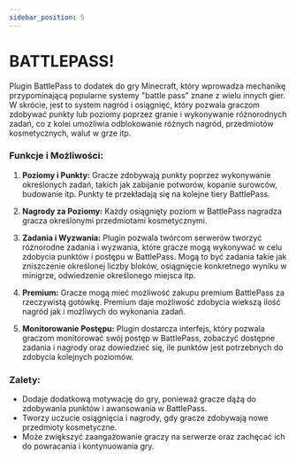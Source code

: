 ```yaml
---
sidebar_position: 5
---
```


# BATTLEPASS! 

Plugin BattlePass to dodatek do gry Minecraft, który wprowadza mechanikę przypominającą popularne systemy "battle pass" znane z wielu innych gier. W skrócie, jest to system nagród i osiągnięć, który pozwala graczom zdobywać punkty lub poziomy poprzez granie i wykonywanie różnorodnych zadań, co z kolei umożliwia odblokowanie różnych nagród, przedmiotów kosmetycznych, walut w grze itp.

### Funkcje i Możliwości:
1. **Poziomy i Punkty:** Gracze zdobywają punkty poprzez wykonywanie określonych zadań, takich jak zabijanie potworów, kopanie surowców, budowanie itp. Punkty te przekładają się na kolejne tiery BattlePass.

2. **Nagrody za Poziomy:** Każdy osiągnięty poziom w BattlePass nagradza gracza określonymi przedmiotami kosmetycznymi.

3. **Zadania i Wyzwania:** Plugin pozwala twórcom serwerów tworzyć różnorodne zadania i wyzwania, które gracze mogą wykonywać w celu zdobycia punktów i postępu w BattlePass. Mogą to być zadania takie jak zniszczenie określonej liczby bloków, osiągnięcie konkretnego wyniku w minigrze, odwiedzenie określonego miejsca itp.

5. **Premium:** Gracze mogą mieć możliwość zakupu premium BattlePass za  rzeczywistą gotówkę. Premium daje możliwość zdobycia wiekszą ilość nagród jak i możliwych do wykonania zadań.

6. **Monitorowanie Postępu:** Plugin dostarcza interfejs, który pozwala graczom monitorować swój postęp w BattlePass, zobaczyć dostępne zadania i nagrody oraz dowiedzieć się, ile punktów jest potrzebnych do zdobycia kolejnych poziomów.

### Zalety:
- Dodaje dodatkową motywację do gry, ponieważ gracze dążą do zdobywania punktów i awansowania w BattlePass.
- Tworzy uczucie osiągnięcia i nagrody, gdy gracze zdobywają nowe przedmioty kosmetyczne.
- Może zwiększyć zaangażowanie graczy na serwerze oraz zachęcać ich do powracania i kontynuowania gry.


